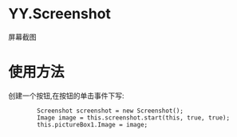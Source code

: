# YY.Screenshot
屏幕截图
# 使用方法
创建一个按钮,在按钮的单击事件下写:

            Screenshot screenshot = new Screenshot();
            Image image = this.screenshot.start(this, true, true);
            this.pictureBox1.Image = image;
